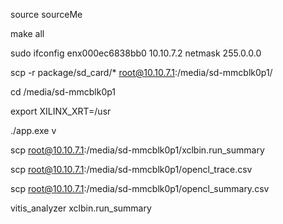 source sourceMe

make all

sudo ifconfig enx000ec6838bb0 10.10.7.2 netmask 255.0.0.0

scp -r  package/sd_card/* root@10.10.7.1:/media/sd-mmcblk0p1/

cd /media/sd-mmcblk0p1

export XILINX_XRT=/usr

./app.exe v

scp root@10.10.7.1:/media/sd-mmcblk0p1/xclbin.run_summary

scp root@10.10.7.1:/media/sd-mmcblk0p1/opencl_trace.csv

scp root@10.10.7.1:/media/sd-mmcblk0p1/opencl_summary.csv

vitis_analyzer xclbin.run_summary

